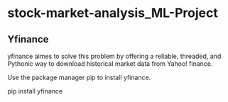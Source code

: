 # stock-market-analysis_ML-Project
## Yfinance
yfinance aimes to solve this problem by offering a reliable, threaded, and Pythonic way to download historical market data from Yahoo! finance.

Use the package manager pip to install yfinance.

pip install yfinance
